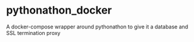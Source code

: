 # pythonathon_docker
A docker-compose wrapper around pythonathon to give it a database and SSL termination proxy
